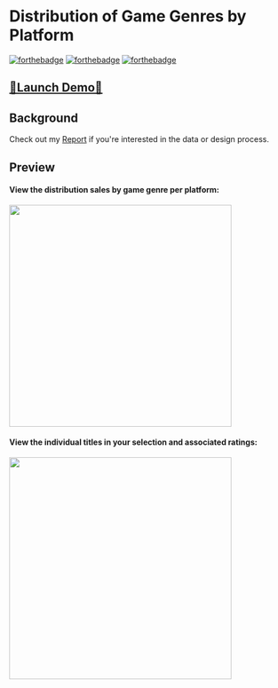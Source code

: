 
# Distribution of Game Genres by Platform 
[![forthebadge](https://forthebadge.com/images/badges/made-with-JavaScript.svg)](./common/js/index.js) [![forthebadge](https://forthebadge.com/images/badges/uses-css.svg)](./common/css/style.css) [![forthebadge](https://forthebadge.com/images/badges/uses-html.svg)](./common/index.html)

## [🚀Launch Demo🚀](https://sukhjot-sekhon.github.io/Interactive-D3.js-Visualization/) 

## Background
Check out my [Report](./Report.pdf) if you're interested in the data or design process.

## Preview
#### View the distribution sales by game genre per platform:
<img src="https://user-images.githubusercontent.com/50682117/110227455-eae52c00-7eb5-11eb-963e-1bc6077c4a81.PNG" width="400">

#### View the individual titles in your selection and associated ratings:
<img src="https://user-images.githubusercontent.com/50682117/110227459-f173a380-7eb5-11eb-9442-a25ce26484ac.PNG" width="400">